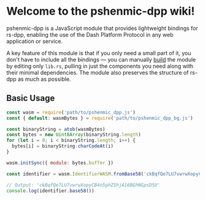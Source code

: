 # Welcome to the pshenmic-dpp wiki!

pshenmic-dpp is a JavaScript module that provides lightweight bindings for rs-dpp, enabling the use of the Dash Platform
Protocol in any web application or service.

A key feature of this module is that if you only need a small part of it,
you don't have to include all the bindings — you can manually [build](./Building) the module by editing only `lib.rs`, pulling in just
the components you need along with their minimal dependencies. The module also preserves the structure of rs-dpp as much
as possible.

## Basic Usage
```js
const wasm = require('path/to/pshenmic_dpp.js')
const { default: wasmBytes } = require('path/to/pshenmic_dpp_bg.js')

const binaryString = atob(wasmBytes)
const bytes = new Uint8Array(binaryString.length)
for (let i = 0; i < binaryString.length; i++) {
  bytes[i] = binaryString.charCodeAt(i)
}

wasm.initSync({ module: bytes.buffer })

const identifier = wasm.IdentifierWASM.fromBase58('ckBqfQe7LU7vwrwXopyCB4n5phZShjA16BGhNGpsD5U')

// Output: 'ckBqfQe7LU7vwrwXopyCB4n5phZShjA16BGhNGpsD5U'
console.log(identifier.base58())
```